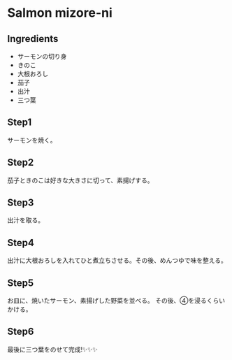 # Salmon mizore-ni

## Ingredients
- サーモンの切り身
- きのこ
- 大根おろし
- 茄子
- 出汁
- 三つ葉

## Step1
サーモンを焼く。

## Step2
茄子ときのこは好きな大きさに切って、素揚げする。

## Step3
出汁を取る。

## Step4
出汁に大根おろしを入れてひと煮立ちさせる。その後、めんつゆで味を整える。

## Step5
お皿に、焼いたサーモン、素揚げした野菜を並べる。
その後、④を浸るくらいかける。

## Step6
最後に三つ葉をのせて完成!✨✨✨

